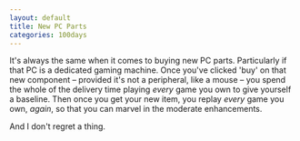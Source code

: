 ```yaml
---
layout: default
title: New PC Parts
categories: 100days
---
```


It's always the same when it comes to buying new PC parts. Particularly if that PC is a dedicated gaming machine. Once you've clicked 'buy' on that new component – provided it's not a peripheral, like a mouse – you spend the whole of the delivery time playing _every_ game you own to give yourself a baseline. Then once you get your new item, you replay _every_ game you own, _again_, so that you can marvel in the moderate enhancements.

And I don't regret a thing.
